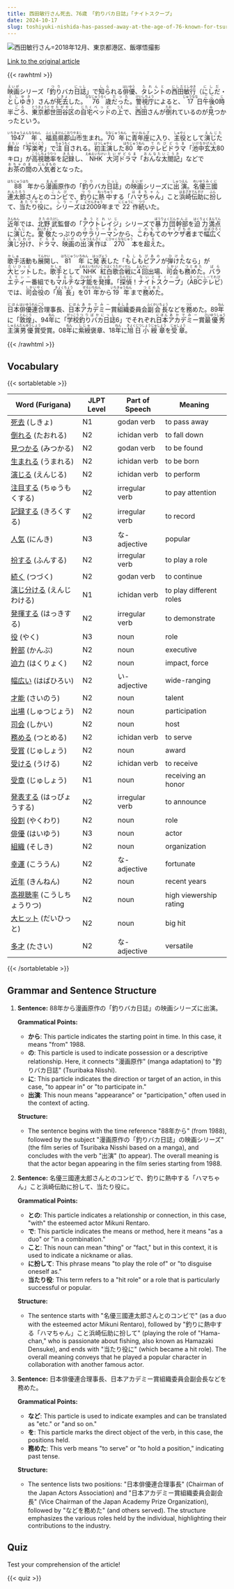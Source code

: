 ```yaml
---
title: 西田敏行さん死去、76歳　「釣りバカ日誌」「ナイトスクープ」
date: 2024-10-17
slug: toshiyuki-nishida-has-passed-away-at-the-age-of-76-known-for-tsuribaka-nisshi-and-night-scoop
---
```


![西田敏行さん=2018年12月、東京都港区、飯塚悟撮影](https://www.asahicom.jp/imgopt/img/a27f9a4762/comm_L/AS20241017001933.jpg "西田敏行さん=2018年12月、東京都港区、飯塚悟撮影")

[Link to the original article](https://asahi.com/articles/ASSBK1F88SBKUCVL012M.html?iref=comtop_7_02)

{{< rawhtml >}}
<p><ruby>映画<rt>えいが</rt></ruby>シリーズ「<ruby>釣り<rt>つり</rt></ruby>バカ<ruby>日誌<rt>にっし</rt></ruby>」で<ruby>知ら<rt>しら</rt></ruby>れる<ruby>俳優<rt>はいゆう</rt></ruby>、<ruby>タレント<rt>たれんと</rt></ruby>の<ruby>西田<rt>にしだ</rt></ruby><ruby>敏行<rt>としゆき</rt></ruby>（<ruby>にしだ<rt>にしだ</rt></ruby>・<ruby>としゆき<rt>としゆき</rt></ruby>）さんが<ruby>死去<rt>しきょ</rt></ruby>した。<ruby>76<rt>ななじゅうろく</rt></ruby>歳<ruby>だった<rt>だった</rt></ruby>。<ruby>警視庁<rt>けいしちょう</rt></ruby>によると、<ruby>17<rt>じゅうなな</rt></ruby>日<ruby>午後<rt>ごご</rt></ruby>0<ruby>時<rt>じ</rt></ruby>半<ruby>ごろ<rt>ごろ</rt></ruby>、<ruby>東京都<rt>とうきょうと</rt></ruby><ruby>世田谷区<rt>せたがやく</rt></ruby>の<ruby>自宅<rt>じたく</rt></ruby><ruby>ベッド<rt>べっど</rt></ruby>の<ruby>上<rt>うえ</rt></ruby>で、<ruby>西田<rt>にしだ</rt></ruby>さんが<ruby>倒<rt>たお</rt></ruby>れているのが<ruby>見<rt>み</rt></ruby>つかったという。</p>

<p><ruby>1947年<rt>いちきゅうよんななねん</rt></ruby>、<ruby>福島県<rt>ふくしまけん</rt></ruby><ruby>郡山市<rt>こおりやまし</rt></ruby>生まれ。<ruby>70年<rt>ななじゅうねん</rt></ruby>に<ruby>青年座<rt>せいねんざ</rt></ruby>に入り、<ruby>主役<rt>しゅやく</rt></ruby>として<ruby>演じた<rt>えんじた</rt></ruby><ruby>舞台<rt>ぶたい</rt></ruby>「<ruby>写楽考<rt>しゃらくこう</rt></ruby>」で<ruby>注目<rt>ちゅうもく</rt></ruby>される。<ruby>初主演<rt>はつしゅやく</rt></ruby>した<ruby>80年<rt>はちじゅうねん</rt></ruby>の<ruby>テレビドラマ<rt>てれびどらま</rt></ruby>「<ruby>池中玄太<rt>いけなかげんた</rt></ruby>80キロ」が<ruby>高視聴率<rt>こうしちょうりつ</rt></ruby>を<ruby>記録<rt>きろく</rt></ruby>し、<ruby>NHK<rt>えぬえいちけい</rt></ruby><ruby>大河ドラマ<rt>たいがどらま</rt></ruby>「<ruby>おんな太閤記<rt>おんなたいこうき</rt></ruby>」などで<ruby>お茶の間<rt>おちゃのま</rt></ruby>の<ruby>人気者<rt>にんきもの</rt></ruby>となった。</p>

<p><ruby>88<rt>はちじゅうはち</rt></ruby>年から<ruby>漫画<rt>まんが</rt></ruby>原作の「<ruby>釣り<rt>つり</rt></ruby>バカ<ruby>日誌<rt>にっし</rt></ruby>」の<ruby>映画<rt>えいが</rt></ruby>シリーズに<ruby>出演<rt>しゅつえん</rt></ruby>。<ruby>名優<rt>めいゆう</rt></ruby><ruby>三國<rt>みくに</rt></ruby><ruby>連太郎<rt>れんたろう</rt></ruby>さんとの<ruby>コンビ<rt>こんび</rt></ruby>で、<ruby>釣り<rt>つり</rt></ruby>に<ruby>熱中<rt>ねっちゅう</rt></ruby>する「<ruby>ハマちゃん<rt>はまちゃん</rt></ruby>」こと<ruby>浜崎<rt>はまざき</rt></ruby><ruby>伝助<rt>でんすけ</rt></ruby>に<ruby>扮<rt>ふん</rt></ruby>して、<ruby>当たり役<rt>あたりやく</rt></ruby>に。<ruby>シリーズ<rt>しりーず</rt></ruby>は<ruby>2009<rt>にせんきゅう</rt></ruby>年まで<ruby>22<rt>にじゅうに</rt></ruby>作<ruby>続<rt>つづ</rt></ruby>いた。</p>

<p><ruby>近年<rt>きんねん</rt></ruby>では、<ruby>北野<rt>きたの</rt></ruby><ruby>武<rt>たけし</rt></ruby>監督の「<ruby>アウトレイジ<rt>あうとれいじ</rt></ruby>」シリーズで<ruby>暴力団<rt>ぼうりょくだん</rt></ruby><ruby>幹部<rt>かんぶ</rt></ruby>を<ruby>迫力<rt>はくりょく</rt></ruby><ruby>満点<rt>まんてん</rt></ruby>に<ruby>演じ<rt>えんじ</rt></ruby>た。<ruby>愛敬<rt>あいきょう</rt></ruby>たっぷりの<ruby>サラリーマン<rt>さらりーまん</rt></ruby>から、<ruby>こわもて<rt>こわもて</rt></ruby>の<ruby>ヤクザ者<rt>やくざもの</rt></ruby>まで<ruby>幅広く<rt>はばひろく</rt></ruby><ruby>演じ分け<rt>えんじわけ</rt></ruby>、<ruby>ドラマ<rt>どらま</rt></ruby>、<ruby>映画<rt>えいが</rt></ruby>の<ruby>出演作<rt>しゅつえんさく</rt></ruby>は<ruby>270<rt>にひゃくななじゅう</rt></ruby>本を<ruby>超え<rt>こえ</rt></ruby>た。</p>

<p><ruby>歌手<rt>かしゅ</rt></ruby>活動も<ruby>展開<rt>てんかい</rt></ruby>し、<ruby>81年<rt>はちじゅういちねん</rt></ruby>に<ruby>発表<rt>はっぴょう</rt></ruby>した「<ruby>もしも<rt>もしも</rt></ruby><ruby>ピアノ<rt>ぴあの</rt></ruby>が<ruby>弾けた<rt>ひけた</rt></ruby>なら」が<ruby>大ヒット<rt>だいひっと</rt></ruby>した。<ruby>歌手<rt>かしゅ</rt></ruby>として<ruby>NHK<rt>えぬえいちけい</rt></ruby><ruby>紅白歌合戦<rt>こうはくうたがっせん</rt></ruby>に<ruby>4回<rt>よんかい</rt></ruby>出場、<ruby>司会<rt>しかい</rt></ruby>も<ruby>務めた<rt>つとめた</rt></ruby>。<ruby>バラエティー<rt>ばらえてぃー</rt></ruby>番組でも<ruby>マルチ<rt>まるち</rt></ruby>な<ruby>才能<rt>さいのう</rt></ruby>を<ruby>発揮<rt>はっき</rt></ruby>。「<ruby>探偵<rt>たんてい</rt></ruby>！<ruby>ナイトスクープ<rt>ないとすくーぷ</rt></ruby>」（<ruby>ABCテレビ<rt>えーびーしーてれび</rt></ruby>）では、<ruby>司会役<rt>しかいやく</rt></ruby>の「<ruby>局長<rt>きょくちょう</rt></ruby>」を<ruby>01年<rt>ぜろいちねん</rt></ruby>から<ruby>19年<rt>いちきゅうねん</rt></ruby>まで<ruby>務めた<rt>つとめた</rt></ruby>。</p>

<p><ruby>日本<rt>にほん</rt></ruby><ruby>俳優<rt>はいゆう</rt></ruby><ruby>連合<rt>れんごう</rt></ruby>理事長、<ruby>日本<rt>にほん</rt></ruby><ruby>アカデミー<rt>あかでみー</rt></ruby>賞<ruby>組織<rt>そしき</rt></ruby>委員会<ruby>副会長<rt>ふくかいちょう</rt></ruby>などを<ruby>務<rt>つと</rt></ruby>めた。89<ruby>年<rt>ねん</rt></ruby>に「<ruby>敦煌<rt>とんこう</rt></ruby>」、94<ruby>年<rt>ねん</rt></ruby>に「<ruby>学校<rt>がっこう</rt></ruby」「<ruby>釣りバカ日誌<rt>つりばかにっし</rt></ruby>6」でそれぞれ<ruby>日本<rt>にほん</rt></ruby><ruby>アカデミー<rt>あかでみー</rt></ruby>賞<ruby>最優秀<rt>さいゆうしゅう</rt></ruby><ruby>主演<rt>しゅえん</rt></ruby><ruby>男優賞<rt>だんゆうしょう</rt></ruby>受賞。08<ruby>年<rt>ねん</rt></ruby>に<ruby>紫綬<rt>しじゅ</rt></ruby>褒章、18<ruby>年<rt>ねん</rt></ruby>に<ruby>旭日<rt>きょくじつ</rt></ruby><ruby>小綬章<rt>しょうじゅしょう</rt></ruby>を<ruby>受章<rt>じゅしょう</rt></ruby>。</p>
{{< /rawhtml >}}

## Vocabulary


{{< sortabletable >}}

| Word (Furigana)          | JLPT Level | Part of Speech         | Meaning                      |
|--------------------------|------------|------------------------|------------------------------|
|[死去](https://jisho.org/search/%E6%AD%BB%E5%8E%BB) (しきょ)| N1         | godan verb             | to pass away                  |
|[倒れる](https://jisho.org/search/%E5%80%92%E3%82%8C%E3%82%8B) (たおれる)| N2         | ichidan verb           | to fall down                  |
|[見つかる](https://jisho.org/search/%E8%A6%8B%E3%81%A4%E3%81%8B%E3%82%8B) (みつかる)| N2         | godan verb             | to be found                   |
|[生まれる](https://jisho.org/search/%E7%94%9F%E3%81%BE%E3%82%8C%E3%82%8B) (うまれる)| N2         | ichidan verb           | to be born                    |
|[演じる](https://jisho.org/search/%E6%BC%94%E3%81%98%E3%82%8B) (えんじる)| N2         | ichidan verb           | to perform                    |
|[注目する](https://jisho.org/search/%E6%B3%A8%E7%9B%AE%E3%81%99%E3%82%8B) (ちゅうもくする)| N2         | irregular verb         | to pay attention              |
|[記録する](https://jisho.org/search/%E8%A8%98%E9%8C%B2%E3%81%99%E3%82%8B) (きろくする)| N2         | irregular verb         | to record                     |
|[人気](https://jisho.org/search/%E4%BA%BA%E6%B0%97) (にんき)| N3         | な-adjective           | popular                       |
|[扮する](https://jisho.org/search/%E6%89%AE%E3%81%99%E3%82%8B) (ふんする)| N2         | irregular verb         | to play a role               |
|[続く](https://jisho.org/search/%E7%B6%9A%E3%81%8F) (つづく)| N2         | godan verb             | to continue                   |
|[演じ分ける](https://jisho.org/search/%E6%BC%94%E3%81%98%E5%88%86%E3%81%91%E3%82%8B) (えんじわける)| N1         | ichidan verb           | to play different roles       |
|[発揮する](https://jisho.org/search/%E7%99%BA%E6%8F%AE%E3%81%99%E3%82%8B) (はっきする)| N2         | irregular verb         | to demonstrate                |
|[役](https://jisho.org/search/%E5%BD%B9) (やく)| N3         | noun                   | role                          |
|[幹部](https://jisho.org/search/%E5%B9%B9%E9%83%A8) (かんぶ)| N2         | noun                   | executive                     |
|[迫力](https://jisho.org/search/%E8%BF%AB%E5%8A%9B) (はくりょく)| N2         | noun                   | impact, force                 |
|[幅広い](https://jisho.org/search/%E5%B9%85%E5%BA%83%E3%81%84) (はばひろい)| N2         | い-adjective           | wide-ranging                  |
|[才能](https://jisho.org/search/%E6%89%8D%E8%83%BD) (さいのう)| N2         | noun                   | talent                        |
|[出場](https://jisho.org/search/%E5%87%BA%E5%A0%B4) (しゅつじょう)| N2         | noun                   | participation                 |
|[司会](https://jisho.org/search/%E5%8F%B8%E4%BC%9A) (しかい)| N2         | noun                   | host                          |
|[務める](https://jisho.org/search/%E5%8B%99%E3%82%81%E3%82%8B) (つとめる)| N2         | ichidan verb           | to serve                      |
|[受賞](https://jisho.org/search/%E5%8F%97%E8%B3%9E) (じゅしょう)| N2         | noun                   | award                         |
|[受ける](https://jisho.org/search/%E5%8F%97%E3%81%91%E3%82%8B) (うける)| N2         | ichidan verb           | to receive                    |
|[受章](https://jisho.org/search/%E5%8F%97%E7%AB%A0) (じゅしょう)| N1         | noun                   | receiving an honor            |
|[発表する](https://jisho.org/search/%E7%99%BA%E8%A1%A8%E3%81%99%E3%82%8B) (はっぴょうする)| N2         | irregular verb         | to announce                   |
|[役割](https://jisho.org/search/%E5%BD%B9%E5%89%B2) (やくわり)| N2         | noun                   | role                          |
|[俳優](https://jisho.org/search/%E4%BF%B3%E5%84%AA) (はいゆう)| N3         | noun                   | actor                         |
|[組織](https://jisho.org/search/%E7%B5%84%E7%B9%94) (そしき)| N2         | noun                   | organization                  |
|[幸運](https://jisho.org/search/%E5%B9%B8%E9%81%8B) (こううん)| N2         | な-adjective           | fortunate                     |
|[近年](https://jisho.org/search/%E8%BF%91%E5%B9%B4) (きんねん)| N2         | noun                   | recent years                  |
|[高視聴率](https://jisho.org/search/%E9%AB%98%E8%A6%96%E8%81%B4%E7%8E%87) (こうしちょうりつ)| N2      | noun                   | high viewership rating        |
|[大ヒット](https://jisho.org/search/%E5%A4%A7%E3%83%92%E3%83%83%E3%83%88) (だいひっと)| N2         | noun                   | big hit                       |
|[多才](https://jisho.org/search/%E5%A4%9A%E6%89%8D) (たさい)| N2         | な-adjective           | versatile                     |

{{< /sortabletable >}}


## Grammar and Sentence Structure

1. **Sentence:** 88年から漫画原作の「釣りバカ日誌」の映画シリーズに出演。

   **Grammatical Points:**
   - **から**: This particle indicates the starting point in time. In this case, it means "from" 1988.
   - **の**: This particle is used to indicate possession or a descriptive relationship. Here, it connects "漫画原作" (manga adaptation) to "釣りバカ日誌" (Tsuribaka Nisshi).
   - **に**: This particle indicates the direction or target of an action, in this case, "to appear in" or "to participate in."
   - **出演**: This noun means "appearance" or "participation," often used in the context of acting.

   **Structure:**
   - The sentence begins with the time reference "88年から" (from 1988), followed by the subject "漫画原作の「釣りバカ日誌」の映画シリーズ" (the film series of Tsuribaka Nisshi based on a manga), and concludes with the verb "出演" (to appear). The overall meaning is that the actor began appearing in the film series starting from 1988.

2. **Sentence:** 名優三國連太郎さんとのコンビで、釣りに熱中する「ハマちゃん」こと浜崎伝助に扮して、当たり役に。

   **Grammatical Points:**
   - **との**: This particle indicates a relationship or connection, in this case, "with" the esteemed actor Mikuni Rentaro.
   - **で**: This particle indicates the means or method, here it means "as a duo" or "in a combination."
   - **こと**: This noun can mean "thing" or "fact," but in this context, it is used to indicate a nickname or alias.
   - **に扮して**: This phrase means "to play the role of" or "to disguise oneself as."
   - **当たり役**: This term refers to a "hit role" or a role that is particularly successful or popular.

   **Structure:**
   - The sentence starts with "名優三國連太郎さんとのコンビで" (as a duo with the esteemed actor Mikuni Rentaro), followed by "釣りに熱中する「ハマちゃん」こと浜崎伝助に扮して" (playing the role of "Hama-chan," who is passionate about fishing, also known as Hamazaki Densuke), and ends with "当たり役に" (which became a hit role). The overall meaning conveys that he played a popular character in collaboration with another famous actor.

3. **Sentence:** 日本俳優連合理事長、日本アカデミー賞組織委員会副会長などを務めた。

   **Grammatical Points:**
   - **など**: This particle is used to indicate examples and can be translated as "etc." or "and so on."
   - **を**: This particle marks the direct object of the verb, in this case, the positions held.
   - **務めた**: This verb means "to serve" or "to hold a position," indicating past tense.

   **Structure:**
   - The sentence lists two positions: "日本俳優連合理事長" (Chairman of the Japan Actors Association) and "日本アカデミー賞組織委員会副会長" (Vice Chairman of the Japan Academy Prize Organization), followed by "などを務めた" (and others served). The structure emphasizes the various roles held by the individual, highlighting their contributions to the industry.

## Quiz

Test your comprehension of the article!

{{< quiz >}}